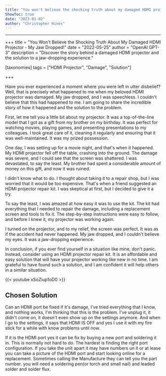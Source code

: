 ```yaml
---
title: "You won't believe the shocking truth about my damaged HDMI projector - my jaw dropped!"
ShowToc: true 
date: "2023-01-02"
author: "Christopher Hines"
---
```

*****
+++
title = "You Won't Believe the Shocking Truth About My Damaged HDMI Projector - My Jaw Dropped!"
date = "2022-05-25"
author = "OpenAI GPT-3"
description = "Discover the story behind a damaged HDMI projector and the solution to a jaw-dropping experience."

[taxonomies]
tags = ["HDMI Projector", "Damage", "Solution"]

+++

Have you ever experienced a moment where you were left in utter disbelief? Well, that is precisely what happened to me when my beloved HDMI projector was damaged. My jaw dropped, and I was speechless. I couldn't believe that this had happened to me. I am going to share the incredible story of how it happened and the solution to the problem.

First, let me tell you a little bit about my projector. It was a top-of-the-line model that I got as a gift from my brother on my birthday. It was perfect for watching movies, playing games, and presenting presentations to my colleagues. I took great care of it, cleaning it regularly and ensuring that it was well-maintained. It was my prized possession.

One day, I was setting up for a movie night, and that's when it happened. My HDMI projector fell off the table, crashing into the ground. The damage was severe, and I could see that the screen was shattered. I was devastated, to say the least. My brother had spent a considerable amount of money on this gift, and now it was ruined.

I didn't know what to do. I thought about taking it to a repair shop, but I was worried that it would be too expensive. That's when a friend suggested an HDMI projector repair kit. I was skeptical at first, but I decided to give it a try.

To say the least, I was amazed at how easy it was to use the kit. The kit had everything that I needed to repair the damage, including a replacement screen and tools to fix it. The step-by-step instructions were easy to follow, and before I knew it, my projector was working again.

I turned on the projector, and to my relief, the screen was perfect. It was as if the accident had never happened. My jaw dropped, and I couldn't believe my eyes. It was a jaw-dropping experience.

In conclusion, if you ever find yourself in a situation like mine, don't panic. Instead, consider using an HDMI projector repair kit. It is an affordable and easy solution that will have your projector working like new in no time. I am grateful to have found such a solution, and I am confident it will help others in a similar situation.

{{< youtube xSoZiup1oD0 >}} 



## Chosen Solution
 Can an HDMI port be fixed if it's damage, I've tried everything that I know,  and nothing works, I'm thinking that this is the problem.  I've unplug it, it didn't come on, it doesn't even show up on the settings anymore.  And when I go to the settings,  it says that HDMI IS OFF and yes I use it with my  fire stick for a while with know problems until now.

 If it is the HDMI port yes it can be fix by buying a new port and soldering it in. This is normally not hard to do. The hardest is finding the right port configuration. If you take the unit apart it may have numbers un it or at lease you can take a picture of the HDMI port and start looking online for a replacement. Sometimes calling the Manufacture they can tell you the part number. you will need a soldering pen(or torch and small nail) and leaded solder and solder flux.




